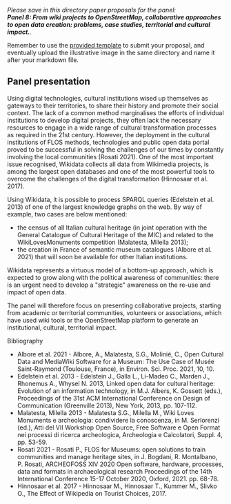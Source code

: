 *Please save in this directory paper proposals for the panel:  
**Panel 8: From wiki projects to OpenStreetMap, collaborative approaches to open data creation: problems, case studies, territorial and cultural impact.**.*

Remember to use the [provided template](https://github.com/archeofoss/archeofoss2022/blob/main/paper-proposal-template.md) to submit your proposal, 
and eventually upload the illustrative image in the same directory and name it after your markdown file.


## Panel presentation

Using digital technologies, cultural institutions wised up themselves as gateways to their territories, to share their history and promote their social context. The lack of a common method marginalises the efforts of individual institutions to develop digital projects, they often lack the necessary resources to engage in a wide range of cultural transformation processes as required in the 21st century. However, the deployment in the cultural institutions of FLOS methods, technologies and public open data portal proved to be successful in solving the challenges of our times by constantly involving the local communities (Rosati 2021). One of the most important issue recognised, Wikidata collects all data from Wikimedia projects, is among the largest open databases and one of the most powerful tools to overcome the challenges of the digital transformation (Hinnosaar et al. 2017). 

Using Wikidata, it is possible to process SPARQL queries (Edelstein et al. 2013) of one of the largest knowledge graphs on the web. By way of example, two cases are below mentioned:

- the census of all Italian cultural heritage (in joint operation with the General Catalogue of Cultural Heritage of the MIC) and related to the WikiLovesMonuments competition (Malatesta, Milella 2013);
- the creation in France of semantic museum catalogues (Albore et al. 2021) that will soon be available for other Italian institutions.

Wikidata represents a virtuous model of a bottom-up approach, which is expected to grow along with the political awareness of communities: there is an urgent need to develop a "strategic" awareness on the re-use and impact of open data.

The panel will therefore focus on presenting collaborative projects, starting from academic or territorial communities, volunteers or associations, which have used wiki tools or the OpenStreetMap platform to generate an institutional, cultural, territorial impact.

Bibliography
- Albore et al. 2021 - Albore, A., Malatesta, S.G., Molinié, C., Open Cultural Data and MediaWiki Software for a Museum: The Use Case of Musée Saint-Raymond (Toulouse, France), in Environ. Sci. Proc. 2021, 10, 10.
- Edelstein et al. 2013 - Edelstein J., Galla L., Li-Madeo C., Marden J., Rhonemus A., Whysel N. 2013, Linked open data for cultural heritage: Evolution of an information technology, in M.J. Albers, K. Gossett (eds.), Proceedings of the 31st ACM International Conference on Design of Communication (Greenville 2013), New York, 2013, pp. 107-112.
- Malatesta, Milella 2013 - Malatesta S.G., Milella M., Wiki Loves Monuments e archeologia: condividere la conoscenza, in M. Serlorenzi (ed.), Atti del VII Workshop Open Source, Free Software e Open Format nei processi di ricerca archeologica, Archeologia e Calcolatori, Suppl. 4, pp. 53-59.
- Rosati 2021 - Rosati P., FLOS for Museums: open solutions to train communities and manage heritage sites, in J. Bogdani, R. Montalbano, P. Rosati, ARCHEOFOSS XIV 2020 Open software, hardware, processes, data and formats in archaeological research Proceedings of the 14th International Conference 15-17 October 2020, Oxford, 2021. pp. 68-78.
- Hinnosaar et al. 2017 - Hinnosaar M., Hinnosaar T., Kummer M., Slivko O., The Effect of Wikipedia on Tourist Choices, 2017.